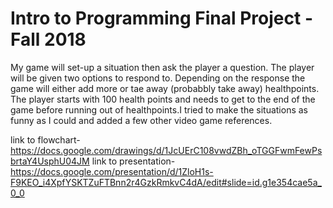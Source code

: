# Intro to Programming Final Project - Fall 2018

My game will set-up a situation then ask the player a question. The player will be given two options to respond to. Depending on the
response the game will either add more or tae away (probabbly take away) healthpoints. The player starts with 100 health points and
needs to get to the end of the game before running out of healthpoints.I tried to make the situations as funny as I could and added a
few other video game references.

link to flowchart- https://docs.google.com/drawings/d/1JcUErC108vwdZBh_oTGGFwmFewPsbrtaY4UsphU04JM
link to presentation- https://docs.google.com/presentation/d/1ZloH1s-F9KEO_i4XpfYSKTZuFTBnn2r4GzkRmkvC4dA/edit#slide=id.g1e354cae5a_0_0
